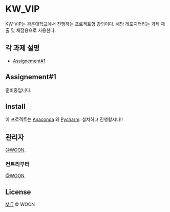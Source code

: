 # KW_VIP

KW-VIP는 광운대학교에서 진행하는 프로젝트형 강의이다.
해당 레포지터리는 과제 제출 및 채점용으로 사용한다.

## 각 과제 설명

- [Assignement#1](#Assignement#1)

## Assignement#1

준비중입니다.

## Install

이 프로젝트는 [Anaconda](https://www.anaconda.com/products/individual) 와 [Pycharm](https://www.jetbrains.com/pycharm/download/#section=windows). 
설치하고 진행합시다!!
## 관리자

[@WOON](https://github.com/clover7kso).

### 컨트리부터

[@WOON](https://github.com/clover7kso).


## License

[MIT](LICENSE) © WOON